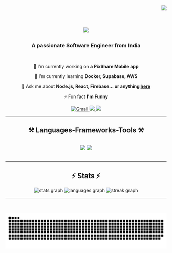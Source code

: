 
<div align="right">
  <img src="https://visitor-badge.laobi.icu/badge?page_id=mayurgavhane03.mayurgavhane03&"  />
</div>
<h1 align="center">
    <img src="https://readme-typing-svg.herokuapp.com/?font=Righteous&size=35&center=true&vCenter=true&width=500&height=70&duration=4000&lines=Hi+There!+👋;+I'm+Mayur+Gavhane!;" />
</h1>

<h3 align="center">A passionate Software Engineer from India</h3>

<br/>

<div align="center">
 
 🔭 I’m currently working on **a PixShare Mobile app**
 
 🌱 I’m currently learning **Docker, Supabase, AWS**

💬 Ask me about **Node.js, React, Firebase... or anything [here](https://github.com/mayurgavhane03/mayurgavhane03/issues)**

⚡ Fun fact **I'm Funny**

 </div>
 
<div align="center"> 
<a href="mailto:mayurgavhane2003@gmail.com">
  <img src="https://img.shields.io/badge/Gmail-333333?style=for-the-badge&logo=gmail&logoColor=red" alt="Gmail" />
</a>

  <a href="https://www.linkedin.com/in/mayur-gavhane-51817a203/" target="_blank">
    <img src="https://img.shields.io/badge/LinkedIn-0077B5?style=for-the-badge&logo=linkedin&logoColor=white" target="_blank" />
  </a>
  <a href="" target="_blank">
     <img src="https://img.shields.io/badge/Portfolio-FF5722?style=for-the-badge&logo=todoist&logoColor=white" target="_blank" /> <!-- sqlite, safari, google-chrome are other good icon options -->
  </a>
</div>

 <hr/>
 
<h2 align="center">⚒️ Languages-Frameworks-Tools ⚒️</h2>
<br/>
<div align="center">
    <img src="https://skillicons.dev/icons?i=react,bootstrap,mui,html,css,vscode,github,figma,tailwind,git,r" />
    <img src="https://skillicons.dev/icons?i=nodejs,python,javascript,typescript,express,firebase,mongodb,c,java,nextjs,mysql,flask" /><br>
</div>

<br/>
<hr/>


</div>


<h2 align="center">⚡ Stats ⚡</h2>

<div align="center">
  <img src="https://github-readme-stats.vercel.app/api?username=mayurgavhane03&hide_title=false&hide_rank=false&show_icons=true&include_all_commits=true&count_private=true&disable_animations=false&theme=dracula&locale=en&hide_border=false" height="150" alt="stats graph"  />
  <img src="https://github-readme-stats.vercel.app/api/top-langs?username=mayurgavhane03&locale=en&hide_title=false&layout=compact&card_width=320&langs_count=5&theme=dracula&hide_border=false" height="150" alt="languages graph"  />


   
  <img src="https://streak-stats.demolab.com?user=mayurgavhane03&locale=en&mode=daily&theme=dark&hide_border=false&border_radius=5&order=3" height="220" alt="streak graph"  />
    </div>
    
</div>





<hr/>

<br/>



<br/>
<img src="https://raw.githubusercontent.com/mayurgavhane03/mayurgavhane03/output/snake.svg" alt="Snake animation" />

